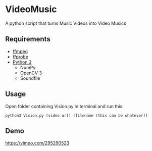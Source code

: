 # VideoMusic
A python script that turns Music Videos into Video Musics

## Requirements
  - [ffmpeg](https://ffmpeg.org/download.html)
  - [ffprobe](https://ffmpeg.org/download.html) 
  - [Python 3](https://www.python.org/downloads/)
    - NumPy
    - OpenCV 3
    - Soundfile
  
## Usage
 Open folder containing Vision.py in terminal and run this:
 
 ```python3 Vision.py [video url] [filename (this can be whatever)]```

## Demo
https://vimeo.com/295290523
